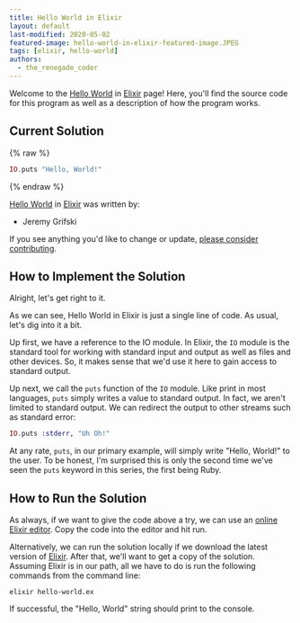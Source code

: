 ```yaml
---
title: Hello World in Elixir
layout: default
last-modified: 2020-05-02
featured-image: hello-world-in-elixir-featured-image.JPEG
tags: [elixir, hello-world]
authors:
  - the_renegade_coder
---
```


Welcome to the [Hello World](https://sampleprograms.io/projects/hello-world) in [Elixir](https://sampleprograms.io/languages/elixir) page! Here, you'll find the source code for this program as well as a description of how the program works.

## Current Solution

{% raw %}

```elixir
IO.puts "Hello, World!"
```

{% endraw %}

[Hello World](https://sampleprograms.io/projects/hello-world) in [Elixir](https://sampleprograms.io/languages/elixir) was written by:

- Jeremy Grifski

If you see anything you'd like to change or update, [please consider contributing](https://github.com/TheRenegadeCoder/sample-programs).

## How to Implement the Solution

Alright, let's get right to it.

As we can see, Hello World in Elixir is just a single line of
code. As usual, let's dig into it a bit.

Up first, we have a reference to the IO module. In Elixir, the `IO`
module is the standard tool for working with standard input and 
output as well as files and other devices. So, it makes sense that 
we'd use it here to gain access to standard output.

Up next, we call the `puts` function of the `IO` module. Like print in 
most languages, `puts` simply writes a value to standard output. In 
fact, we aren't limited to standard output. We can redirect the output 
to other streams such as standard error:

```elixir
IO.puts :stderr, "Uh Oh!"
```

At any rate, `puts`, in our primary example, will simply write "Hello, 
World!" to the user. To be honest, I'm surprised this is only the 
second time we've seen the `puts` keyword in this series, the first being 
Ruby.


## How to Run the Solution

As always, if we want to give the code above a try, we can use an [online Elixir editor][1].
Copy the code into the editor and hit run.

Alternatively, we can run the solution locally if we download the latest 
version of [Elixir][2]. After that, we'll want to get a copy of the solution. 
Assuming Elixir is in our path, all we have to do is run the following 
commands from the command line:

```shell
elixir hello-world.ex
```

If successful, the "Hello, World" string should print to the console.

[1]: https://www.jdoodle.com/execute-elixir-online/
[2]: https://elixir-lang.org/install.html
